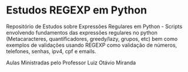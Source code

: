 # Estudos REGEXP em Python
 Repositório de Estudos sobre Expressões Regulares em Python - Scripts envolvendo fundamentos das expressões regulares no python (Metacaracteres, quantificadores, greedy/lazy, grupos, etc) bem como exemplos de validações usando REGEXP como validação de números, telefones, senhas, ipv4, cpf e emails.

 Aulas Ministradas pelo Professor Luiz Otávio Miranda
